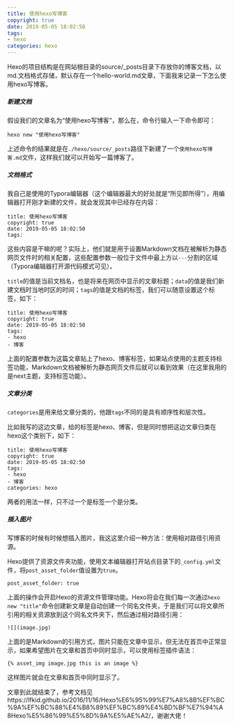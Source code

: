 ```yaml
---
title: 使用hexo写博客
copyright: true
date: 2019-05-05 18:02:50
tags: 
- hexo
categories: hexo
---
```


Hexo的项目结构是在网站根目录的source/_posts目录下存放你的博客文档，以md.文档格式存储，默认存在一个hello-world.md文章，下面我来记录一下怎么使用hexo写博客。

<!--more-->

##### 新建文档

假设我们的文章名为“使用hexo写博客“，那么在，命令行输入一下命令即可：

```
hexo new "使用hexo写博客"
```

上述命令的结果就是在`./hexo/source/_posts`路径下新建了一个`使用hexo写博客.md`文件，这样我们就可以开始写一篇博客了。

##### 文档格式

我自己是使用的Typora编辑器（这个编辑器最大的好处就是“所见即所得”），用编辑器打开刚才新建的文件，就会发现其中已经存在内容：

```
title: 使用hexo写博客
copyright: true
date: 2019-05-05 18:02:50
tags: 
```

这些内容是干嘛的呢？实际上，他们就是用于设置Markdown文档在被解析为静态网页文件时的相关配置，这些配置参数一般位于文件中最上方以`---`分割的区域（Typora编辑器打开源代码模式可见）。

`title`的值是当前文档名，也是将来在网页中显示的文章标题；`data`的值是我们新建文档时当地时区的时间；`tags`的值是文档的标签，我们可以随意设置这个标签，如下：

```
title: 使用hexo写博客
copyright: true
date: 2019-05-05 18:02:50
tags: 
- hexo
- 博客
```

上面的配置参数为这篇文章贴上了hexo、博客标签，如果站点使用的主题支持标签功能，Markdown文档被解析为静态网页文件后就可以看到效果（在这里我用的是next主题，支持标签功能）。

##### 文章分类

`categories`是用来给文章分类的，他跟`tags`不同的是具有顺序性和层次性。

比如我写的这边文章，给的标签是hexo、博客，但是同时想把这边文章归类在hexo这个类别下，如下：

```
title: 使用hexo写博客
copyright: true
date: 2019-05-05 18:02:50
tags: 
- hexo
- 博客
categories: hexo
```

两者的用法一样，只不过一个是标签一个是分类。

##### 插入图片

写博客的时候有时候想插入图片，我这这里介绍一种方法：使用相对路径引用资源。

Hexo提供了资源文件夹功能，使用文本编辑器打开站点目录下的`_config.yml`文件，将`post_asset_folder`值设置为`true`。

```
post_asset_folder: true
```

上面的操作会开启Hexo的资源文件管理功能。Hexo将会在我们每一次通过`hexo new "title"`命令创建新文章是自动创建一个同名文件夹，于是我们可以将文章所引用的相关资源放到这个同名文件夹下，然后通过相对路径引用：

```
![](image.jpg)
```

上面的是Markdown的引用方式，图片只能在文章中显示，但无法在首页中正常显示，如果希望图片在文章和首页中同时显示，可以使用标签插件语法：

```
{% asset_img image.jpg this is an image %}
```

这样图片就会在文章和首页中同时显示了。





文章到此就结束了，参考文档见https://lfkid.github.io/2016/11/16/Hexo%E6%95%99%E7%A8%8B%EF%BC%9A%EF%BC%88%E4%B8%89%EF%BC%89%E4%BD%BF%E7%94%A8Hexo%E5%86%99%E5%8D%9A%E5%AE%A2/，谢谢大佬！

